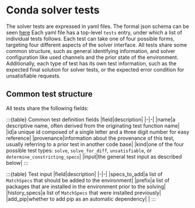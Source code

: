# Conda solver tests

The solver tests are expressed in yaml files.
The formal json schema can be seen [here](test-schema)
Each yaml file has a top-level `tests` entry, under which a list of individual tests follows.
Each test can take one of four possible forms, targeting four different aspects of the solver interface.
All tests share some common structure, such as general identifying information, and solver configuration like used channels and the prior state of the environment.
Additionally, each type of test has its own test information, such as the expected final solution for solver tests, or the expected error condition for unsatisfiable requests.

## Common test structure

All tests share the following fields:

:::{table} Common test definition fields
|field|description|
|-|-|
|name|a descriptive name, often derived from the originating test function name|
|id|a unique id composed of a single letter and a three digit number for easy reference|
|provenance|information about the provenance of this test, usually referring to a prior test in another code base|
|kind|one of the four possible test types: `solve`, `solve_for_diff`, `unsatisfiable`, or `determine_constricting_specs`|
|input|the general test input as described below|
:::

:::{table} Test input
|field|description|
|-|-|
|specs_to_add|a list of `MatchSpecs` that should be added to the environment|
|prefix|a list of packages that are installed in the environment prior to the solving|
|history_specs|a list of `MatchSpecs` that were installed previously|
|add_pip|whether to add pip as an automatic dependency|
|
:::
